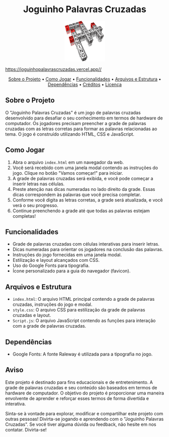 <h1 align="center">Joguinho Palavras Cruzadas</h1>

<p align="center">
  <img src="./img/palavras-cruzadas.png" alt="Logo do Joguinho Palavras Cruzadas" />
</p>

https://joguinhopalavrascruzadas.vercel.app//

<p align="center">
  <a href="#sobre-o-projeto">Sobre o Projeto</a> •
  <a href="#como-jogar">Como Jogar</a> •
  <a href="#funcionalidades">Funcionalidades</a> •
  <a href="#arquivos-e-estrutura">Arquivos e Estrutura</a> •
  <a href="#dependências">Dependências</a> •
  <a href="#créditos">Créditos</a> •
  <a href="#licença">Licença</a>
</p>

## Sobre o Projeto

O "Joguinho Palavras Cruzadas" é um jogo de palavras cruzadas desenvolvido para desafiar o seu conhecimento em termos de hardware de computador. Os jogadores precisam preencher a grade de palavras cruzadas com as letras corretas para formar as palavras relacionadas ao tema. O jogo é construído utilizando HTML, CSS e JavaScript.

## Como Jogar

1. Abra o arquivo `index.html` em um navegador da web.
2. Você será recebido com uma janela modal contendo as instruções do jogo. Clique no botão "Vamos começar!" para iniciar.
3. A grade de palavras cruzadas será exibida, e você pode começar a inserir letras nas células.
4. Preste atenção nas dicas numeradas no lado direito da grade. Essas dicas correspondem às palavras que você precisa completar.
5. Conforme você digita as letras corretas, a grade será atualizada, e você verá o seu progresso.
6. Continue preenchendo a grade até que todas as palavras estejam completas!

## Funcionalidades

-   Grade de palavras cruzadas com células interativas para inserir letras.
-   Dicas numeradas para orientar os jogadores na conclusão das palavras.
-   Instruções do jogo fornecidas em uma janela modal.
-   Estilização e layout alcançados com CSS.
-   Uso do Google Fonts para tipografia.
-   Ícone personalizado para a guia do navegador (favicon).

## Arquivos e Estrutura

-   `index.html`: O arquivo HTML principal contendo a grade de palavras cruzadas, instruções do jogo e modal.
-   `style.css`: O arquivo CSS para estilização da grade de palavras cruzadas e layout.
-   `Script.js`: O arquivo JavaScript contendo as funções para interação com a grade de palavras cruzadas.

## Dependências

-   Google Fonts: A fonte Raleway é utilizada para a tipografia no jogo.

## Aviso

Este projeto é destinado para fins educacionais e de entretenimento. A grade de palavras cruzadas e seu conteúdo são baseados em termos de hardware de computador. O objetivo do projeto é proporcionar uma maneira envolvente de aprender e reforçar esses termos de forma divertida e interativa.

Sinta-se à vontade para explorar, modificar e compartilhar este projeto com outras pessoas! Divirta-se jogando e aprendendo com o "Joguinho Palavras Cruzadas". Se você tiver alguma dúvida ou feedback, não hesite em nos contatar. Divirta-se!
